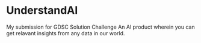# UnderstandAI
My submission for GDSC Solution Challenge
An AI product wherein you can get relavant insights from any data in our world.
